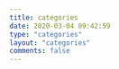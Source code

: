 ```yaml
---
title: categories
date: 2020-03-04 09:42:59
type: "categories"
layout: "categories"
comments: false
---
```

